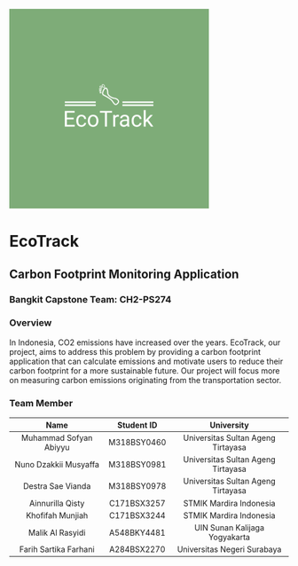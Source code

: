 ![EcoTrack Logo](./EcoTrack_Logo.png)
# EcoTrack
## Carbon Footprint Monitoring Application

### Bangkit Capstone Team: CH2-PS274 

### Overview
In Indonesia, CO2 emissions have increased over the years. EcoTrack, our project, aims to address this problem by providing a carbon footprint application that can calculate emissions and motivate users to reduce their carbon footprint for a more sustainable future. Our project will focus more on measuring carbon emissions originating from the transportation sector.

### Team Member
| Name                    | Student ID      | University                           |
|:-----------------------:|:---------------:|:------------------------------------:|
| Muhammad Sofyan Abiyyu  | M318BSY0460     | Universitas Sultan Ageng Tirtayasa   |
| Nuno Dzakkii Musyaffa   | M318BSY0981     | Universitas Sultan Ageng Tirtayasa   |
| Destra Sae Vianda       | M318BSY0978     | Universitas Sultan Ageng Tirtayasa   |
| Ainnurilla Qisty        | C171BSX3257     | STMIK Mardira Indonesia              |
| Khofifah Munjiah        | C171BSX3244     | STMIK Mardira Indonesia              |
| Malik Al Rasyidi        | A548BKY4481     | UIN Sunan Kalijaga Yogyakarta        |
| Farih Sartika Farhani   | A284BSX2270     | Universitas Negeri Surabaya          |
